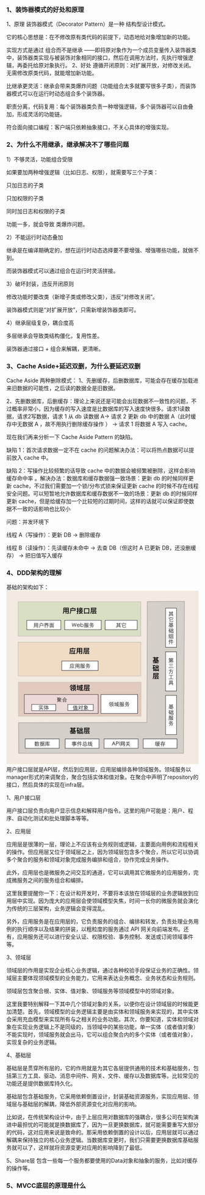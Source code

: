 ### 1、装饰器模式的好处和原理
1、原理
装饰器模式（Decorator Pattern）是一种 结构型设计模式。

它的核心思想是：在不修改原有类代码的前提下，动态地给对象增加新的功能。

实现方式是通过 组合而不是继承 ——即将原对象作为一个成员变量传入装饰器类中，装饰器类实现与被装饰对象相同的接口，然后在调用方法时，先执行增强逻辑，再委托给原对象执行。
2、好处
遵循开闭原则：对扩展开放，对修改关闭。无需修改原类代码，就能增加新功能。

比继承更灵活：继承会带来类爆炸问题（功能组合太多就要写很多子类），而装饰器模式可以在运行时动态组合多个装饰器。

职责分离，代码复用：每个装饰器类负责一种增强逻辑，多个装饰器可以自由叠加，形成灵活的功能链。

符合面向接口编程：客户端只依赖抽象接口，不关心具体的增强实现。

### 2、为什么不用继承，继承解决不了哪些问题
1）不够灵活，功能组合受限

如果要加两种增强逻辑（比如日志、权限），就需要写三个子类：

只加日志的子类

只加权限的子类

同时加日志和权限的子类

功能一多，就会导致 类爆炸问题。

2）不能运行时动态叠加

继承是在编译期确定的，想在运行时动态选择要不要增强、增强哪些功能，就做不到。

而装饰器模式可以通过组合在运行时灵活拼接。

3）破坏封装，违反开闭原则

修改功能时要改类（新增子类或修改父类），违反“对修改关闭”。

装饰器模式则是“对扩展开放”，只需新增装饰器类即可。

4）继承层级复杂，耦合度高

多层继承会导致类结构僵化，复用性差。

装饰器通过接口 + 组合来解耦，更清晰。

### 3、Cache Aside+延迟双删，为什么要延迟双删
Cache Aside 两种删除模式：
1、先删缓存，后删数据库，可能会存在缓存加载进来旧数据的可能性，之后读的数据全是旧数据。

2、先删数据库，后删缓存：理论上来说还是可能会出现数据不一致性的问题，不过概率非常小，因为缓存的写入速度是比数据库的写入速度快很多。请求1读数据，请求2写数据，请求 1 从 db 读数据 A-> 请求 2 更新 db 中的数据 A（此时缓存中无数据 A ，故不用执行删除缓存操作 ） -> 请求 1 将数据 A 写入 cache。

现在我们再来分析一下 Cache Aside Pattern 的缺陷。

缺陷 1：首次请求数据一定不在 cache 的问题解决办法：可以将热点数据可以提前放入 cache 中。

缺陷 2：写操作比较频繁的话导致 cache 中的数据会被频繁被删除，这样会影响缓存命中率 。解决办法：数据库和缓存数据强一致场景：更新 db 的时候同样更新 cache，不过我们需要加一个锁/分布式锁来保证更新 cache 的时候不存在线程安全问题。可以短暂地允许数据库和缓存数据不一致的场景：更新 db 的时候同样更新 cache，但是给缓存加一个比较短的过期时间，这样的话就可以保证即使数据不一致的话影响也比较小


问题：并发环境下

线程 A（写操作）：更新 DB → 删除缓存

线程 B（读操作）：先读缓存未命中 → 去查 DB（但这时 A 已更新 DB，还没删缓存） → 把旧值写入缓存


### 4、DDD架构的理解
基础的架构如下：
![alt text](figs/image.png)
用户接口层就是API层，然后到应用层，应用层编排各种领域服务。领域服务以manager形式的来调聚合，聚合包括实体和值对象。在聚合中声明了repository的接口，然后具体的实现在infra层。

1、用户接口层

用户接口层负责向用户显示信息和解释用户指令。这里的用户可能是：用户、程序、自动化测试和批处理脚本等等。

2、应用层

应用层是很薄的一层，理论上不应该有业务规则或逻辑，主要面向用例和流程相关的操作。但应用层又位于领域层之上，因为领域层包含多个聚合，所以它可以协调多个聚合的服务和领域对象完成服务编排和组合，协作完成业务操作。

此外，应用层也是微服务之间交互的通道，它可以调用其它微服务的应用服务，完成微服务之间的服务组合和编排。

这里我要提醒你一下：在设计和开发时，不要将本该放在领域层的业务逻辑放到应用层中实现。因为庞大的应用层会使领域模型失焦，时间一长你的微服务就会演化为传统的三层架构，业务逻辑会变得混乱。

另外，应用服务是在应用层的，它负责服务的组合、编排和转发，负责处理业务用例的执行顺序以及结果的拼装，以粗粒度的服务通过 API 网关向前端发布。还有，应用服务还可以进行安全认证、权限校验、事务控制、发送或订阅领域事件等。

3、领域层

领域层的作用是实现企业核心业务逻辑，通过各种校验手段保证业务的正确性。领域层主要体现领域模型的业务能力，它用来表达业务概念、业务状态和业务规则。

领域层包含聚合根、实体、值对象、领域服务等领域模型中的领域对象。

这里我要特别解释一下其中几个领域对象的关系，以便你在设计领域层的时候能更加清楚。首先，领域模型的业务逻辑主要是由实体和领域服务来实现的，其中实体会采用充血模型来实现所有与之相关的业务功能。其次，你要知道，实体和领域对象在实现业务逻辑上不是同级的，当领域中的某些功能，单一实体（或者值对象）不能实现时，领域服务就会出马，它可以组合聚合内的多个实体（或者值对象），实现复杂的业务逻辑。

4、基础层

基础层是贯穿所有层的，它的作用就是为其它各层提供通用的技术和基础服务，包括第三方工具、驱动、消息中间件、网关、文件、缓存以及数据库等。比较常见的功能还是提供数据库持久化。

基础层包含基础服务，它采用依赖倒置设计，封装基础资源服务，实现应用层、领域层与基础层的解耦，降低外部资源变化对应用的影响。

比如说，在传统架构设计中，由于上层应用对数据库的强耦合，很多公司在架构演进中最担忧的可能就是换数据库了，因为一旦更换数据库，就可能需要重写大部分的代码，这对应用来说是致命的。那采用依赖倒置的设计以后，应用层就可以通过解耦来保持独立的核心业务逻辑。当数据库变更时，我们只需要更换数据库基础服务就可以了，这样就将资源变更对应用的影响降到了最低。

5、Share层
包含一些每一个服务都要使用的Data对象和抽象的服务，比如对缓存的操作等。

### 5、MVCC底层的原理是什么